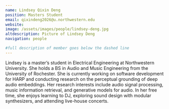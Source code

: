 ```yaml
---
name: Lindsey Qixin Deng
position: Masters Student
email: qixindeng2026@u.northwestern.edu
website: 
image: /assets/images/people/lindsey-deng.jpg
altdescription: Picture of Lindsey Deng
navigation: people

#full description of member goes below the dashed line
---
```

Lindsey is a master’s student in Electrical Engineering at Northwestern University. She holds a BS in Audio and Music Engineering from the University of Rochester. She is currently working on software development for HARP and conducting research on the perceptual grounding of deep audio embeddings. Her research interests include audio signal processing, music information retrieval, and generative models for audio. In her free time, she enjoys learning to DJ, exploring sound design with modular synthesizers, and attending live-house concerts.







